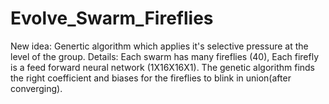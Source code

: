 # Evolve_Swarm_Fireflies
New idea: Genertic algorithm which applies it's selective pressure at the level of the group. Details: Each swarm has many fireflies (40), Each firefly is a feed forward neural network (1X16X16X1). The genetic algorithm finds the right coefficient and biases for the fireflies to blink in union(after converging).
